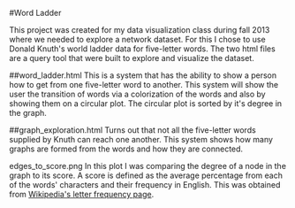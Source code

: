 #Word Ladder

This project was created for my data visualization class during fall 2013 where we needed to explore a network dataset.  For this I chose to 
use Donald Knuth's world ladder data for five-letter words.  The two html files are a query tool that were built to explore and visualize the dataset.

##word_ladder.html
This is a system that has the ability to show a person how to get from one five-letter word to another.  This system will show the user the transition
of words via a colorization of the words and also by showing them on a circular plot.  The circular plot is sorted by it's degree in the graph.

##graph_exploration.html
Turns out that not all the five-letter words supplied by Knuth can reach one another.  This system shows how many graphs are formed from the words
and how they are connected.

edges_to_score.png
In this plot I was comparing the degree of a node in the graph to its score.  A score is defined as the average percentage from each of the words' characters and
their frequency in English.  This was obtained from [Wikipedia's letter frequency page](http://en.wikipedia.org/wiki/Letter_frequency).
